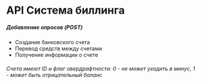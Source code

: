 # API Система биллинга 

##### Добавление опросов (POST)
- Создание банковского счета
- Перевод средств между счетами
- Получение информации о счете
###### Счета имеют ID и флаг овердрафтности: 0 - не может уходить в минус, 1 - может быть отрицательный баланс
